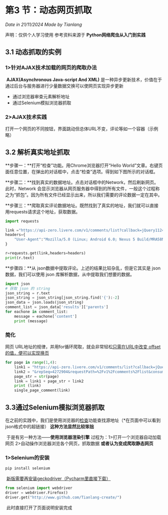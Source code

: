 # 第3 节：动态网页抓取

*Date in 21/11/2024 Made by Tianlang*

声明：仅供个人学习使用  参考资料来源于 **Python网络爬虫从入门到实践**

## 3.1 动态抓取的实例

### 1>针对AJAX技术加载的网页的爬取办法

​		**AJAX(Asynchronous Java-script And XML)**  是一种异步更新技术，价值在于通过后台与服务器进行少量数据交换可以使网页实现异步更新 

* 通过浏览器审查元素解析地址
* 通过Selenium模拟浏览器抓取 

### 2>AJAX技术实践

​	    打开一个网页的不同按钮，界面跳动但总体URL不变，评论等如一个容器（示例略）



## 3.2 解析真实地址抓取

**步骤一：**打开“检查”功能。用Chrome浏览器打开“Hello World”文章。右键页面任意位置，在弹出的对话框中，点击“检查”选项。得到如下图所示的对话框。

**步骤二：**找到真实的数据地址。点击对话框中的Network，然后刷新网页。此时，Network 会显示浏览器从网页服务器中得到的所有文件，一般这个过程称之为“抓包”。因为所有文件已经显示出来，所以我们需要的评论数据一定在其中。

**步骤三：**爬取真实评论数据地址。既然找到了真实的地址，我们就可以直接用requests请求这个地址，获取数据。

```python
import requests

link ="https://api-zero.livere.com/v1/comments/list?callback=jQuery112407916776725405603_1732201378464&limit=10&repSeq=4272904&requestPath=%2Fv1%2Fcomments%2Flist&consumerSeq=1020&livereSeq=28583&smartloginSeq=5154&code=&_=1732201378466"
headers={
    "User-Agent":"Mozilla/5.0 (Linux; Android 6.0; Nexus 5 Build/MRA58N) AppleWebKit/537.36 (KHTML, like Gecko) Chrome/124.0.0.0 Mobile Safari/537.36"
}

r=requests.get(link,headers=headers)
print(r.text)

```

**步骤四：**从 json数据中提取评论。上述的结果比较杂乱，但是它其实是 json 数据，我们可以使用 json 库解析数据，从中提取我们想要的数据。

```python
import json
# 获取 json 的 string
json_string = r.text
json_string = json_string[json_string.find('{'):-2]
json_data = json.loads(json_string)
comment_list = json_data['results']['parents']
for eachone in comment_list:
    message = eachone['content']
    print (message)
```



### 简化

网页 URL地址的规律，并用for循环爬取，就会非常轻松<u>只需在URL中改变 offset 的值，便可以实现换页</u> 

```python
for page in range(1,4):
    link1 = "https://api-zero.livere.com/v1/comments/list?callback=jQuery112403473268296510956_1531502963311&limit=10&offset="
    link2 = "&repSeq=4272904&requestPath=%2Fv1%2Fcomments%2Flist&consumerSeq=1020&livereSeq=28583&smartloginSeq=5154&_=1531502963316"
    page_str = str(page)
    link = link1 + page_str + link2
    print (link)
    single_page_comment(link)
```



## 3.3通过Selenium模拟浏览器抓取

​		在之前的实践中，我们是使用浏览器的<u>检查</u>功能查找源地址（*在页面中可以看到json格式中的超链接） **这种方法显然比较笨拙**

​		于是有另一种方法——**使用浏览器渲染引擎** 过程为：1>打开一个浏览器自动加载网页 2>自动操作浏览器浏览各个网页，抓取数据  **或者认为变成爬取静态网页**



### 1>Selenium的安装

```powershell
pip install selenium
```

​     <u>新版需要再安装geckodriver（Pycharm里直接下载）</u>

```python
from selenium import webdriver
driver = webdriver.Firefox()
driver.get("http://www.github.com/Tianlang-create/")
```

​      此时直接打开了页面说明安装完成